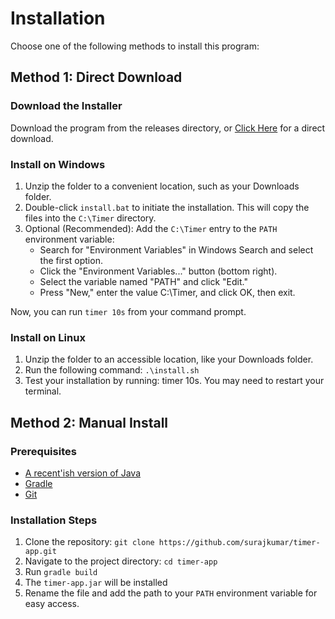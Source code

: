 # Installation
Choose one of the following methods to install this program:

## Method 1: Direct Download
### Download the Installer
Download the program from the releases directory, or [Click Here](releases/timer-install.zip) for a direct download.

### Install on Windows
1. Unzip the folder to a convenient location, such as your Downloads folder.
2. Double-click `install.bat` to initiate the installation. This will copy the files into the `C:\Timer` directory.
3. Optional (Recommended): Add the `C:\Timer` entry to the `PATH` environment variable:
   * Search for "Environment Variables" in Windows Search and select the first option.
   * Click the "Environment Variables..." button (bottom right).
   * Select the variable named "PATH" and click "Edit."
   * Press "New," enter the value C:\Timer, and click OK, then exit.

Now, you can run `timer 10s` from your command prompt.

### Install on Linux
1. Unzip the folder to an accessible location, like your Downloads folder.
2. Run the following command: `.\install.sh`
3. Test your installation by running: timer 10s. You may need to restart your terminal.

## Method 2: Manual Install

### Prerequisites
* [A recent'ish version of Java](https://www.azul.com/downloads/?version=java-21-lts&package=jre-fx#zulu)
* [Gradle](https://gradle.org/)
* [Git](https://git-scm.com/)

### Installation Steps
1. Clone the repository: `git clone https://github.com/surajkumar/timer-app.git`
2. Navigate to the project directory:  `cd timer-app`
3. Run `gradle build`
4. The `timer-app.jar` will be installed
5. Rename the file and add the path to your `PATH` environment variable for easy access.

